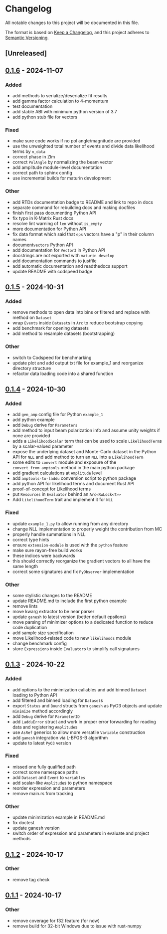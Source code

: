 # Changelog

All notable changes to this project will be documented in this file.

The format is based on [Keep a Changelog](https://keepachangelog.com/en/1.0.0/),
and this project adheres to [Semantic Versioning](https://semver.org/spec/v2.0.0.html).

## [Unreleased]

## [0.1.6](https://github.com/denehoffman/laddu/compare/v0.1.5...v0.1.6) - 2024-11-07

### Added

- add methods to serialize/deserialize fit results
- add gamma factor calculation to 4-momentum
- test documentation
- add stable ABI with minimum python version of 3.7
- add python stub file for vectors

### Fixed

- make sure code works if no pol angle/magnitude are provided
- use the unweighted total number of events and divide data likelihood terms by `n_data`
- correct phase in Zlm
- correct `PolAngle` by normalizing the beam vector
- add amplitude module-level documentation
- correct path to sphinx config
- use incremental builds for maturin development

### Other

- add RTDs documentation badge to README and link to repo in docs
- separate command for rebuilding docs and making docfiles
- finish first pass documenting Python API
- fix typo in K-Matrix Rust docs
- resolve lint warning of `len` without `is_empty`
- more documentation for Python API
- fix data format which said that `eps` vectors have a "p" in their column names
- document`vectors` Python API
- add documentation for `Vector3` in Python API
- docstrings are not exported with `maturin develop`
- add documentation commands to justfile
- add automatic documentation and readthedocs support
- update README with codspeed badge

## [0.1.5](https://github.com/denehoffman/laddu/compare/v0.1.4...v0.1.5) - 2024-10-31

### Added

- remove methods to open data into bins or filtered and replace with method on `Dataset`
- wrap `Event`s inside `Dataset`s in `Arc` to reduce bootstrap copying
- add benchmark for opening datasets
- add method to resample datasets (bootstrapping)

### Other

- switch to Codspeed for benchmarking
- update plot and add output txt file for example_1 and reorganize directory structure
- refactor data loading code into a shared function

## [0.1.4](https://github.com/denehoffman/laddu/compare/v0.1.3...v0.1.4) - 2024-10-30

### Added

- add `gen_amp` config file for Python `example_1`
- add python example
- add `Debug` derive for `Parameters`
- add method to input beam polarization info and assume unity weights if none are provided
- adds a `LikelihoodScalar` term that can be used to scale `LikelihoodTerm`s by a scalar-valued parameter
- expose the underlying dataset and Monte-Carlo dataset in the Python API for `NLL` and add method to turn an `NLL` into a `LikelihoodTerm`
- some edits to `convert` module and exposure of the `convert_from_amptools` method in the main python package
- add gradient calculations at `Amplitude` level
- add `amptools-to-laddu` conversion script to python package
- add python API for likelihood terms and document Rust API
- proof-of-concept for Likelihood terms
- put `Resources` in `Evaluator` behind an `Arc<RwLock<T>>`
- Add `LikelihoodTerm` trait and implement it for `NLL`

### Fixed

- update `example_1.py` to allow running from any directory
- change NLL implementation to properly weight the contribution from MC
- properly handle summations in NLL
- correct type hints
- ensure `extension-module` is used with the `python` feature
- make sure rayon-free build works
- these indices were backwards
- this should correctly reorganize the gradient vectors to all have the same length
- correct some signatures and fix `PyObserver` implementation

### Other

- some stylistic changes to the README
- update README.md to include the first python example
- remove lints
- move kwarg extractor to be near parser
- update `ganesh` to latest version (better default epsilons)
- move parsing of minimizer options to a dedicated function to reduce code duplication
- add sample size specification
- move Likelihood-related code to new `likelihoods` module
- change benchmark config
- store `Expression`s inside `Evaluator`s to simplify call signatures

## [0.1.3](https://github.com/denehoffman/laddu/compare/v0.1.2...v0.1.3) - 2024-10-22

### Added

- add options to the minimization callables and add binned `Dataset` loading to Python API
- add filtered and binned loading for `Dataset`s
- export `Status` and `Bound` structs from `ganesh` as PyO3 objects and update `minimize` method accordingly
- add `Debug` derive for `ParameterID`
- add `LadduError` struct and work in proper error forwarding for reading data and registering `Amplitude`s
- use `AsRef` generics to allow more versatile `Variable` construction
- add `ganesh` integration via L-BFGS-B algorithm
- update to latest `PyO3` version

### Fixed

- missed one fully qualified path
- correct some namespace paths
- add `Dataset` and `Event` to `variables`
- add scalar-like `Amplitude`s to python namespace
- reorder expression and parameters
- remove main.rs from tracking

### Other

- update minimization example in README.md
- fix doctest
- update ganesh version
- switch order of expression and parameters in evaluate and project methods

## [0.1.2](https://github.com/denehoffman/laddu/compare/v0.1.1...v0.1.2) - 2024-10-17

### Other

- remove tag check

## [0.1.1](https://github.com/denehoffman/laddu/compare/v0.1.0...v0.1.1) - 2024-10-17

### Other

- remove coverage for f32 feature (for now)
- remove build for 32-bit Windows due to issue with rust-numpy
